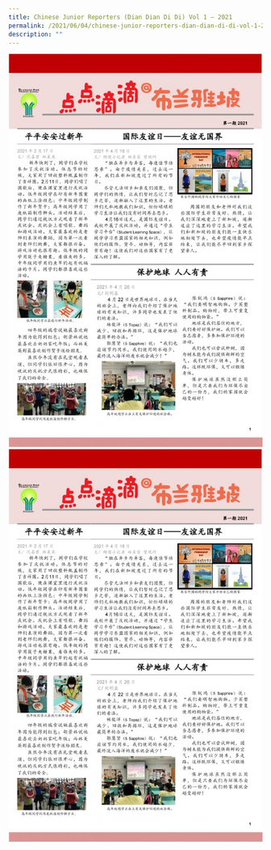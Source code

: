 ```yaml
---
title: Chinese Junior Reporters (Dian Dian Di Di) Vol 1 – 2021
permalink: /2021/06/04/chinese-junior-reporters-dian-dian-di-di-vol-1-2021/1/
description: ""
---
```



<img src="/images/BRPS-Junior-Reporters-Newspaper-2021-Sem-1-Final-page-001-663x1024.jpg">
<img src="/images/BRPS-Junior-Reporters-Newspaper-2021-Sem-1-Final-page-001-663x1024.jpg">
